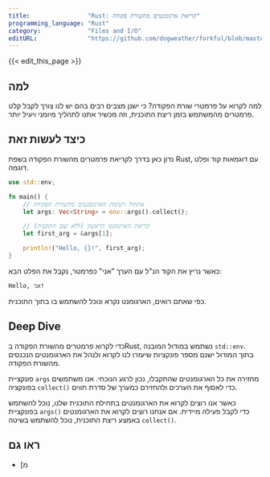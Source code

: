 ```yaml
---
title:                "Rust: קריאת ארגומנטים מהשורת פקודה"
programming_language: "Rust"
category:             "Files and I/O"
editURL:              "https://github.com/dogweather/forkful/blob/master/content/he/rust/reading-command-line-arguments.md"
---
```


{{< edit_this_page >}}

## למה

למה לקרוא על פרמטרי שורת הפקודה? כי ישנן מצבים רבים בהם יש לנו צורך לקבל קלט פרמטרים מהמשתמש בזמן ריצת התוכנית, וזה מכשיר אתנו לתהליך מיומני ויעיל יותר.

## כיצד לעשות זאת

נדון כאן בדרך לקריאת פרמטרים מהשורת הפקודה בשפת Rust, עם דוגמאות קוד ופלט דוגמה.

```Rust
use std::env;

fn main() {
    // אתחול רשימת הארגומנטים מהשורת הפקודה
    let args: Vec<String> = env::args().collect();

    // קריאת הארגומנט הראשון (ללא שם התוכנית)
    let first_arg = &args[1];

    println!("Hello, {}!", first_arg);
}
```

כאשר נריץ את הקוד הנ"ל עם הערך "אני" כפרמטר, נקבל את הפלט הבא:

```
Hello, אני!
```

כפי שאתם רואים, הארגומנט נקרא ונוכל להשתמש בו בתוך התוכנית.

## Deep Dive

כדי לקרוא פרמטרים מהשורת הפקודה בRust, נשתמש במודול המובנה `std::env`. בתוך המודול ישנם מספר פונקציות שיעזרו לנו לקרוא ולנהל את הארגומנטים הנכנסים מהשורת הפקודה.

פונקציית `args` מחזירה את כל הארגומנטים שהתקבלו, נכון לרגע הנוכחי. אנו משתמשים בפונקציה `collect()` כדי לאסוף את הערכים ולהחזירם כמערך של סדרת תווים.

כאשר אנו רוצים לקרוא את הארגומנטים בתחילת התוכנית שלנו, נוכל להשתמש בפונקציית `args()` כדי לקבל פעילה מיידית. אם אנחנו רוצים לקרוא את הארגומנטים באמצע ריצת התוכנית, נוכל להשתמש בשיטה `collect()`.

## ראו גם

- [מ